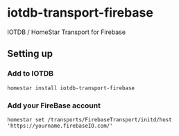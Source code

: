 # iotdb-transport-firebase
IOTDB / HomeStar Transport for Firebase

## Setting up

### Add to IOTDB

    homestar install iotdb-transport-firebase

### Add your FireBase account

    homestar set /transports/FirebaseTransport/initd/host 'https://yourname.firebaseIO.com/'

